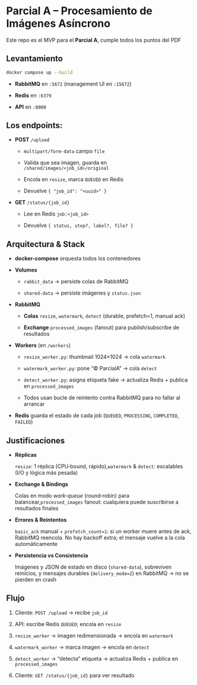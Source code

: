 # Parcial A – Procesamiento de Imágenes Asíncrono

Este repo es el MVP para el **Parcial A**, cumple todos los puntos del PDF

## Levantamiento

```bash
docker compose up --build
```

- **RabbitMQ** en `:5672` (management UI en `:15672`)
  
- **Redis** en `:6379`
  
- **API** en `:8000`
  

## Los endpoints:

- **POST** `/upload`
  
  - `multipart/form-data` campo `file`
    
  - Valida que sea imagen, guarda en `/shared/images/<job_id>/original`
    
  - Encola en `resize`, marca `QUEUED` en Redis
    
  - Devuelve `{ "job_id": "<uuid>" }`
    
- **GET** `/status/{job_id}`
  
  - Lee en Redis `job:<job_id>`
    
  - Devuelve `{ status, step?, label?, file? }`
    

## Arquitectura & Stack

- **docker-compose** orquesta todos los contenedores
  
- **Volumes**
  
  - `rabbit_data` → persiste colas de RabbitMQ
    
  - `shared-data` → persiste imágenes y `status.json`
    
- **RabbitMQ**
  
  - **Colas** `resize`, `watermark`, `detect` (durable, prefetch=1, manual ack)
    
  - **Exchange** `processed_images` (fanout) para publish/subscribe de resultados
    
- **Workers** (en `/workers`)
  
  - `resize_worker.py`: thumbnail 1024×1024 → cola `watermark`
    
  - `watermark_worker.py`: pone “© ParcialA” → cola `detect`
    
  - `detect_worker.py`: asigna etiqueta fake → actualiza Redis + publica en `processed_images`
    
  - Todos usan bucle de reintento contra RabbitMQ para no fallar al arrancar
    
- **Redis** guarda el estado de cada job (`QUEUED`, `PROCESSING`, `COMPLETED`, `FAILED`)
  

## Justificaciones

- **Réplicas**
  
  `resize`: 1 réplica (CPU‐bound, rápido),`watermark` & `detect`: escalables (I/O y lógica más pesada)
  
- **Exchange & Bindings**
  
  Colas en modo *work-queue* (round‐robin) para balancear,`processed_images` fanout: cualquiera puede suscribirse a resultados finales
  
- **Errores & Reintentos**
  
  `basic_ack` manual + `prefetch_count=1`: si un worker muere antes de ack, RabbitMQ reencola. No hay backoff extra; el mensaje vuelve a la cola automáticamente
  
- **Persistencia vs Consistencia**
  
  Imágenes y JSON de estado en disco (`shared-data`), sobreviven reinicios, y mensajes durables (`delivery_mode=2`) en RabbitMQ → no se pierden en crash
  

## Flujo

1. Cliente: `POST /upload` → recibe `job_id`
  
2. API: escribe Redis `QUEUED`; encola en `resize`
  
3. `resize_worker` → imagen redimensionada → encola en `watermark`
  
4. `watermark_worker` → marca imagen → encola en `detect`
  
5. `detect_worker` → “detecta” etiqueta → actualiza Redis + publica en `processed_images`
  
6. Cliente: `GET /status/{job_id}` para ver resultado
